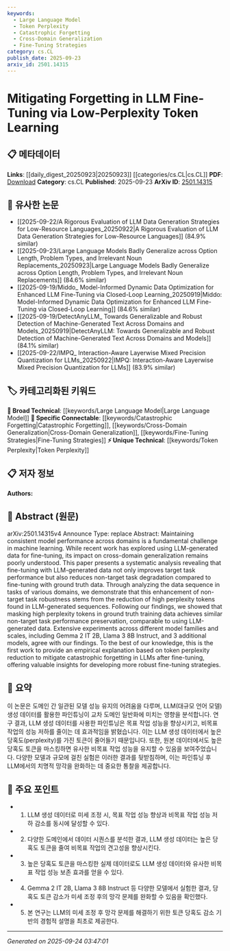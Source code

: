```yaml
---
keywords:
  - Large Language Model
  - Token Perplexity
  - Catastrophic Forgetting
  - Cross-Domain Generalization
  - Fine-Tuning Strategies
category: cs.CL
publish_date: 2025-09-23
arxiv_id: 2501.14315
---
```


<!-- KEYWORD_LINKING_METADATA:
{
  "processed_timestamp": "2025-09-24T03:47:01.376278",
  "vocabulary_version": "1.0",
  "selected_keywords": [
    "Large Language Model",
    "Token Perplexity",
    "Catastrophic Forgetting",
    "Cross-Domain Generalization",
    "Fine-Tuning Strategies"
  ],
  "rejected_keywords": [],
  "similarity_scores": {
    "Large Language Model": 0.85,
    "Token Perplexity": 0.82,
    "Catastrophic Forgetting": 0.81,
    "Cross-Domain Generalization": 0.78,
    "Fine-Tuning Strategies": 0.79
  },
  "extraction_method": "AI_prompt_based",
  "budget_applied": true,
  "candidates_json": {
    "candidates": [
      {
        "surface": "Large Language Model",
        "canonical": "Large Language Model",
        "aliases": [
          "LLM"
        ],
        "category": "broad_technical",
        "rationale": "Central to the study, connecting to various aspects of language model fine-tuning.",
        "novelty_score": 0.45,
        "connectivity_score": 0.88,
        "specificity_score": 0.65,
        "link_intent_score": 0.85
      },
      {
        "surface": "Token Perplexity",
        "canonical": "Token Perplexity",
        "aliases": [
          "Perplexity Reduction"
        ],
        "category": "unique_technical",
        "rationale": "Key concept introduced for mitigating forgetting in fine-tuning.",
        "novelty_score": 0.72,
        "connectivity_score": 0.65,
        "specificity_score": 0.78,
        "link_intent_score": 0.82
      },
      {
        "surface": "Catastrophic Forgetting",
        "canonical": "Catastrophic Forgetting",
        "aliases": [
          "Forgetting Mitigation"
        ],
        "category": "specific_connectable",
        "rationale": "Addresses a fundamental issue in model fine-tuning, linking to broader discussions on model stability.",
        "novelty_score": 0.58,
        "connectivity_score": 0.79,
        "specificity_score": 0.82,
        "link_intent_score": 0.81
      },
      {
        "surface": "Cross-Domain Generalization",
        "canonical": "Cross-Domain Generalization",
        "aliases": [
          "Domain Generalization"
        ],
        "category": "specific_connectable",
        "rationale": "Highlights the challenge of maintaining performance across different domains, relevant to various ML applications.",
        "novelty_score": 0.6,
        "connectivity_score": 0.77,
        "specificity_score": 0.8,
        "link_intent_score": 0.78
      },
      {
        "surface": "Fine-Tuning Strategies",
        "canonical": "Fine-Tuning Strategies",
        "aliases": [
          "Model Fine-Tuning"
        ],
        "category": "specific_connectable",
        "rationale": "Central to the paper's contribution, offering insights into improving model robustness.",
        "novelty_score": 0.55,
        "connectivity_score": 0.83,
        "specificity_score": 0.7,
        "link_intent_score": 0.79
      }
    ],
    "ban_list_suggestions": [
      "model performance",
      "ground truth data"
    ]
  },
  "decisions": [
    {
      "candidate_surface": "Large Language Model",
      "resolved_canonical": "Large Language Model",
      "decision": "linked",
      "scores": {
        "novelty": 0.45,
        "connectivity": 0.88,
        "specificity": 0.65,
        "link_intent": 0.85
      }
    },
    {
      "candidate_surface": "Token Perplexity",
      "resolved_canonical": "Token Perplexity",
      "decision": "linked",
      "scores": {
        "novelty": 0.72,
        "connectivity": 0.65,
        "specificity": 0.78,
        "link_intent": 0.82
      }
    },
    {
      "candidate_surface": "Catastrophic Forgetting",
      "resolved_canonical": "Catastrophic Forgetting",
      "decision": "linked",
      "scores": {
        "novelty": 0.58,
        "connectivity": 0.79,
        "specificity": 0.82,
        "link_intent": 0.81
      }
    },
    {
      "candidate_surface": "Cross-Domain Generalization",
      "resolved_canonical": "Cross-Domain Generalization",
      "decision": "linked",
      "scores": {
        "novelty": 0.6,
        "connectivity": 0.77,
        "specificity": 0.8,
        "link_intent": 0.78
      }
    },
    {
      "candidate_surface": "Fine-Tuning Strategies",
      "resolved_canonical": "Fine-Tuning Strategies",
      "decision": "linked",
      "scores": {
        "novelty": 0.55,
        "connectivity": 0.83,
        "specificity": 0.7,
        "link_intent": 0.79
      }
    }
  ]
}
-->

# Mitigating Forgetting in LLM Fine-Tuning via Low-Perplexity Token Learning

## 📋 메타데이터

**Links**: [[daily_digest_20250923|20250923]] [[categories/cs.CL|cs.CL]]
**PDF**: [Download](https://arxiv.org/pdf/2501.14315.pdf)
**Category**: cs.CL
**Published**: 2025-09-23
**ArXiv ID**: [2501.14315](https://arxiv.org/abs/2501.14315)

## 🔗 유사한 논문
- [[2025-09-22/A Rigorous Evaluation of LLM Data Generation Strategies for Low-Resource Languages_20250922|A Rigorous Evaluation of LLM Data Generation Strategies for Low-Resource Languages]] (84.9% similar)
- [[2025-09-23/Large Language Models Badly Generalize across Option Length, Problem Types, and Irrelevant Noun Replacements_20250923|Large Language Models Badly Generalize across Option Length, Problem Types, and Irrelevant Noun Replacements]] (84.6% similar)
- [[2025-09-19/Middo_ Model-Informed Dynamic Data Optimization for Enhanced LLM Fine-Tuning via Closed-Loop Learning_20250919|Middo: Model-Informed Dynamic Data Optimization for Enhanced LLM Fine-Tuning via Closed-Loop Learning]] (84.6% similar)
- [[2025-09-19/DetectAnyLLM_ Towards Generalizable and Robust Detection of Machine-Generated Text Across Domains and Models_20250919|DetectAnyLLM: Towards Generalizable and Robust Detection of Machine-Generated Text Across Domains and Models]] (84.1% similar)
- [[2025-09-22/IMPQ_ Interaction-Aware Layerwise Mixed Precision Quantization for LLMs_20250922|IMPQ: Interaction-Aware Layerwise Mixed Precision Quantization for LLMs]] (83.9% similar)

## 🏷️ 카테고리화된 키워드
**🧠 Broad Technical**: [[keywords/Large Language Model|Large Language Model]]
**🔗 Specific Connectable**: [[keywords/Catastrophic Forgetting|Catastrophic Forgetting]], [[keywords/Cross-Domain Generalization|Cross-Domain Generalization]], [[keywords/Fine-Tuning Strategies|Fine-Tuning Strategies]]
**⚡ Unique Technical**: [[keywords/Token Perplexity|Token Perplexity]]

## 📋 저자 정보

**Authors:** 

## 📄 Abstract (원문)

arXiv:2501.14315v4 Announce Type: replace 
Abstract: Maintaining consistent model performance across domains is a fundamental challenge in machine learning. While recent work has explored using LLM-generated data for fine-tuning, its impact on cross-domain generalization remains poorly understood. This paper presents a systematic analysis revealing that fine-tuning with LLM-generated data not only improves target task performance but also reduces non-target task degradation compared to fine-tuning with ground truth data. Through analyzing the data sequence in tasks of various domains, we demonstrate that this enhancement of non-target task robustness stems from the reduction of high perplexity tokens found in LLM-generated sequences. Following our findings, we showed that masking high perplexity tokens in ground truth training data achieves similar non-target task performance preservation, comparable to using LLM-generated data. Extensive experiments across different model families and scales, including Gemma 2 IT 2B, Llama 3 8B Instruct, and 3 additional models, agree with our findings. To the best of our knowledge, this is the first work to provide an empirical explanation based on token perplexity reduction to mitigate catastrophic forgetting in LLMs after fine-tuning, offering valuable insights for developing more robust fine-tuning strategies.

## 📝 요약

이 논문은 도메인 간 일관된 모델 성능 유지의 어려움을 다루며, LLM(대규모 언어 모델) 생성 데이터를 활용한 파인튜닝이 교차 도메인 일반화에 미치는 영향을 분석합니다. 연구 결과, LLM 생성 데이터를 사용한 파인튜닝은 목표 작업 성능을 향상시키고, 비목표 작업의 성능 저하를 줄이는 데 효과적임을 밝혔습니다. 이는 LLM 생성 데이터에서 높은 당혹도(perplexity)를 가진 토큰이 줄어들기 때문입니다. 또한, 원본 데이터에서도 높은 당혹도 토큰을 마스킹하면 유사한 비목표 작업 성능을 유지할 수 있음을 보여주었습니다. 다양한 모델과 규모에 걸친 실험은 이러한 결과를 뒷받침하며, 이는 파인튜닝 후 LLM에서의 치명적 망각을 완화하는 데 중요한 통찰을 제공합니다.

## 🎯 주요 포인트

- 1. LLM 생성 데이터로 미세 조정 시, 목표 작업 성능 향상과 비목표 작업 성능 저하 감소를 동시에 달성할 수 있다.
- 2. 다양한 도메인에서 데이터 시퀀스를 분석한 결과, LLM 생성 데이터는 높은 당혹도 토큰을 줄여 비목표 작업의 견고성을 향상시킨다.
- 3. 높은 당혹도 토큰을 마스킹한 실제 데이터로도 LLM 생성 데이터와 유사한 비목표 작업 성능 보존 효과를 얻을 수 있다.
- 4. Gemma 2 IT 2B, Llama 3 8B Instruct 등 다양한 모델에서 실험한 결과, 당혹도 토큰 감소가 미세 조정 후의 망각 문제를 완화할 수 있음을 확인했다.
- 5. 본 연구는 LLM의 미세 조정 후 망각 문제를 해결하기 위한 토큰 당혹도 감소 기반의 경험적 설명을 최초로 제공한다.


---

*Generated on 2025-09-24 03:47:01*
